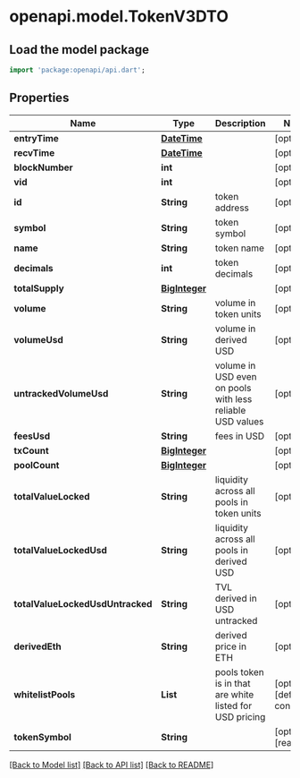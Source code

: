 # openapi.model.TokenV3DTO

## Load the model package
```dart
import 'package:openapi/api.dart';
```

## Properties
Name | Type | Description | Notes
------------ | ------------- | ------------- | -------------
**entryTime** | [**DateTime**](DateTime.md) |  | [optional] 
**recvTime** | [**DateTime**](DateTime.md) |  | [optional] 
**blockNumber** | **int** |  | [optional] 
**vid** | **int** |  | [optional] 
**id** | **String** | token address | [optional] 
**symbol** | **String** | token symbol | [optional] 
**name** | **String** | token name | [optional] 
**decimals** | **int** | token decimals | [optional] 
**totalSupply** | [**BigInteger**](BigInteger.md) |  | [optional] 
**volume** | **String** | volume in token units | [optional] 
**volumeUsd** | **String** | volume in derived USD | [optional] 
**untrackedVolumeUsd** | **String** | volume in USD even on pools with less reliable USD values | [optional] 
**feesUsd** | **String** | fees in USD | [optional] 
**txCount** | [**BigInteger**](BigInteger.md) |  | [optional] 
**poolCount** | [**BigInteger**](BigInteger.md) |  | [optional] 
**totalValueLocked** | **String** | liquidity across all pools in token units | [optional] 
**totalValueLockedUsd** | **String** | liquidity across all pools in derived USD | [optional] 
**totalValueLockedUsdUntracked** | **String** | TVL derived in USD untracked | [optional] 
**derivedEth** | **String** | derived price in ETH | [optional] 
**whitelistPools** | **List<String>** | pools token is in that are white listed for USD pricing | [optional] [default to const []]
**tokenSymbol** | **String** |  | [optional] [readonly] 

[[Back to Model list]](../README.md#documentation-for-models) [[Back to API list]](../README.md#documentation-for-api-endpoints) [[Back to README]](../README.md)


